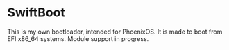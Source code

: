 # SwiftBoot

This is my own bootloader, intended for PhoenixOS. It is made to boot from EFI x86_64 systems. Module support in progress.
